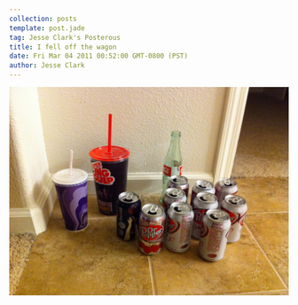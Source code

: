 ```yaml
---
collection: posts
template: post.jade
tag: Jesse Clark's Posterous
title: I fell off the wagon
date: Fri Mar 04 2011 00:52:00 GMT-0800 (PST)
author: Jesse Clark
---
```


<img src='/posterous-import/2011/03/22467201-p37.jpg'>
